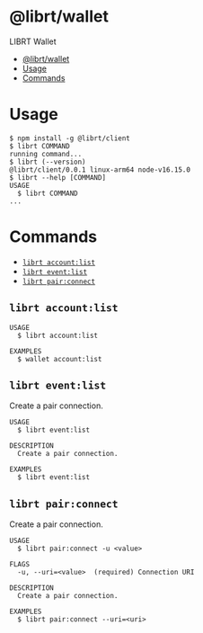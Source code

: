 # @librt/wallet

LIBRT Wallet

<!-- toc -->
* [@librt/wallet](#librtwallet)
* [Usage](#usage)
* [Commands](#commands)
<!-- tocstop -->

# Usage

<!-- usage -->
```sh-session
$ npm install -g @librt/client
$ librt COMMAND
running command...
$ librt (--version)
@librt/client/0.0.1 linux-arm64 node-v16.15.0
$ librt --help [COMMAND]
USAGE
  $ librt COMMAND
...
```
<!-- usagestop -->

# Commands

<!-- commands -->
* [`librt account:list`](#librt-accountlist)
* [`librt event:list`](#librt-eventlist)
* [`librt pair:connect`](#librt-pairconnect)

## `librt account:list`

```
USAGE
  $ librt account:list

EXAMPLES
  $ wallet account:list
```

## `librt event:list`

Create a pair connection.

```
USAGE
  $ librt event:list

DESCRIPTION
  Create a pair connection.

EXAMPLES
  $ librt event:list
```

## `librt pair:connect`

Create a pair connection.

```
USAGE
  $ librt pair:connect -u <value>

FLAGS
  -u, --uri=<value>  (required) Connection URI

DESCRIPTION
  Create a pair connection.

EXAMPLES
  $ librt pair:connect --uri=<uri>
```
<!-- commandsstop -->
